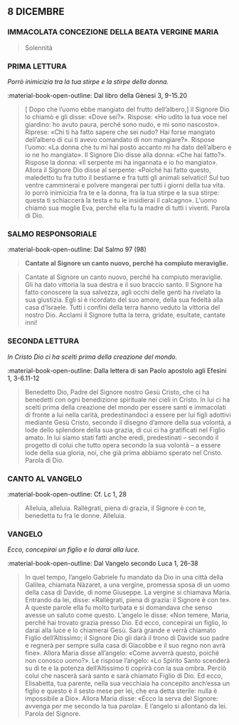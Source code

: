 ## 8 DICEMBRE
> 
### IMMACOLATA CONCEZIONE DELLA BEATA VERGINE MARIA
> 
> Solennità
> 
### PRIMA LETTURA
*Porrò inimicizia tra la tua stirpe e la stirpe della donna.*

:material-book-open-outline: Dal libro della Gènesi
3, 9-15.20

> [ Dopo che l’uomo ebbe mangiato del frutto dell’albero,] il Signore Dio lo chiamò e gli disse: «Dove sei?». Rispose: «Ho udito la tua voce nel giardino: ho avuto paura, perché sono nudo, e mi sono nascosto». Riprese: «Chi ti ha fatto sapere che sei nudo? Hai forse mangiato dell’albero di cui ti avevo comandato di non mangiare?». Rispose l’uomo: «La donna che tu mi hai posto accanto mi ha dato dell’albero e io ne ho mangiato». Il Signore Dio disse alla donna: «Che hai fatto?». Rispose la donna: «Il serpente mi ha ingannata e io ho mangiato». Allora il Signore Dio disse al serpente: «Poiché hai fatto questo, maledetto tu fra tutto il bestiame e fra tutti gli animali selvatici! Sul tuo ventre camminerai e polvere mangerai per tutti i giorni della tua vita. Io porrò inimicizia fra te e la donna, fra la tua stirpe e la sua stirpe: questa ti schiaccerà la testa e tu le insidierai il calcagno». L’uomo chiamò sua moglie Eva, perché ella fu la madre di tutti i viventi. Parola di Dio.
> 
### SALMO RESPONSORIALE
:material-book-open-outline: Dal Salmo 97 (98)

>**Cantate al Signore un canto nuovo, perché ha compiuto meraviglie.**

> Cantate al Signore un canto nuovo,
> perché ha compiuto meraviglie.
> Gli ha dato vittoria la sua destra
> e il suo braccio santo.
> Il Signore ha fatto conoscere la sua salvezza,
> agli occhi delle genti ha rivelato la sua giustizia.
> Egli si è ricordato del suo amore,
> della sua fedeltà alla casa d’Israele.
> Tutti i confini della terra hanno veduto
> la vittoria del nostro Dio.
> Acclami il Signore tutta la terra,
> gridate, esultate, cantate inni!
> 
### SECONDA LETTURA
*In Cristo Dio ci ha scelti prima della creazione del mondo.*

:material-book-open-outline: Dalla lettera di san Paolo apostolo agli Efesìni
1, 3-6.11-12

> Benedetto Dio, Padre del Signore nostro Gesù Cristo, che ci ha benedetti con ogni benedizione spirituale nei cieli in Cristo. In lui ci ha scelti prima della creazione del mondo per essere santi e immacolati di fronte a lui nella carità, predestinandoci a essere per lui figli adottivi mediante Gesù Cristo, secondo il disegno d’amore della sua volontà, a lode dello splendore della sua grazia, di cui ci ha gratificati nel Figlio amato. In lui siamo stati fatti anche eredi, predestinati – secondo il progetto di colui che tutto opera secondo la sua volontà – a essere lode della sua gloria, noi, che già prima abbiamo sperato nel Cristo. Parola di Dio.
> 
### CANTO AL VANGELO
:material-book-open-outline: Cf. Lc 1, 28

> Alleluia, alleluia.
> Rallègrati, piena di grazia,
> il Signore è con te,
> benedetta tu fra le donne.
> Alleluia.
> 
### VANGELO
*Ecco, concepirai un figlio e lo darai alla luce.*

:material-book-open-outline: Dal Vangelo secondo Luca
1, 26-38

> In quel tempo, l’angelo Gabriele fu mandato da Dio in una città della Galilea, chiamata Nàzaret, a una vergine, promessa sposa di un uomo della casa di Davide, di nome Giuseppe. La vergine si chiamava Maria. Entrando da lei, disse: «Rallègrati, piena di grazia: il Signore è con te». A queste parole ella fu molto turbata e si domandava che senso avesse un saluto come questo. L’angelo le disse: «Non temere, Maria, perché hai trovato grazia presso Dio. Ed ecco, concepirai un figlio, lo darai alla luce e lo chiamerai Gesù. Sarà grande e verrà chiamato Figlio dell’Altissimo; il Signore Dio gli darà il trono di Davide suo padre e regnerà per sempre sulla casa di Giacobbe e il suo regno non avrà fine». Allora Maria disse all’angelo: «Come avverrà questo, poiché non conosco uomo?». Le rispose l’angelo: «Lo Spirito Santo scenderà su di te e la potenza dell’Altissimo ti coprirà con la sua ombra. Perciò colui che nascerà sarà santo e sarà chiamato Figlio di Dio. Ed ecco, Elisabetta, tua parente, nella sua vecchiaia ha concepito anch’essa un figlio e questo è il sesto mese per lei, che era detta sterile: nulla è impossibile a Dio». Allora Maria disse: «Ecco la serva del Signore: avvenga per me secondo la tua parola». E l’angelo si allontanò da lei. Parola del Signore.